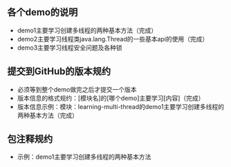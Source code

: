 ## 各个demo的说明
- demo1主要学习创建多线程的两种基本方法（完成）
- demo2主要学习线程类java.lang.Thread的一些基本api的使用（完成）
- demo3主要学习线程安全问题及各种锁



## 提交到GitHub的版本规约
- 必须等到整个demo做完之后才提交一个版本
- 版本信息的格式规约：[模块名]的[哪个demo]主要学习[内容]（完成）
- 版本信息示例：模块：learning-multi-thread的demo1主要学习创建多线程的两种基本方法（完成）



## 包注释规约
- 示例：demo1主要学习创建多线程的两种基本方法

